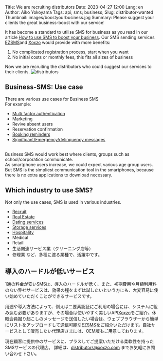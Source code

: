 Title: We are recruiting distributors
Date: 2023-04-27 12:00
Lang: en
Author: Aiko Yokoyama
Tags: api; sms; business;
Slug: distributor-wanted
Thumbnail: images/boostyourbusiness.jpg
Summary: Please suggest your clients the great business-boost with our service!


It has become a standard to utilise SMS for business as you read in our article [How to use SMS to boost your business](https://blog.xoxzo.com/en/2018/04/23/boost-your-business/).
Our SMS sending services [EZSMS](ezsms.biz)and [Xoxzo](xoxzo.com) would provide with more benefits:
1. No complicated registration process, start when you want
2. No initial costs or monthly fees, this fits all sizes of business


Now we are recruiting the distributors who could suggest our services to their clients.
![distributors](/images/distributor-en.png)

## Business-SMS: Use case

There are various use cases for Business SMS</br>
For example:
* [Multi factor authentication](https://www.xoxzo.com/en/about/use-cases/two-factor-authentication/)
* Marketing
* Revive absent users
* Reservation confirmation
* [Booking reminders](https://www.xoxzo.com/en/about/use-cases/appointment-reminder/)
* [Significant/Emergency/delinquency messages](https://www.xoxzo.com/en/about/use-cases/customer-alert-and-notification/)
</br>
Business SMS would work best where clients, groups such as school/corporation communicate.</br>
As smartphone users increase, we could expect various age group users. 
But SMS is the simpliest communication tool in the smartphones, because there is no extra applications to download necessary.


## Which industry to use SMS?

Not only the use cases, SMS is used in various industries.
* [Recruit](https://www.ezsms.biz/en/faq/industries/recruitment/)
* [Real Estate](https://www.ezsms.biz/en/faq/industries/real-estate/)
* [Dating services](https://www.ezsms.biz/en/faq/industries/dating/)
* [Storage services](https://www.ezsms.biz/en/faq/industries/storage/)
* [Hospitality](https://www.ezsms.biz/ja/faq/industries/hospitality/)
* Medical
* Retail
* 生活関連サービス業（クリーニング店等）
* 修理業
など、多種に渡る業種で、活躍中です。

## 導入のハードルが低いサービス

1通の料金が安いSMSは、導入のハードルが低く、また、初期費用や月額利用料のない弊社サービスは、効果の程をまずは試したいという方にも、大変容易に使い始めていただくことができるサービスです。</br>

用途や導入方法によって、例えば二要素認証にご利用の場合には、システムに組み込む必要がありますが、その場合は使いやすく美しいAPI[Xoxzo](xoxzo.com)をご紹介。休眠会員掘り起こしのメッセージを送信したい場合は、ウェブブラウザーから簡単にリストをアップロードして送信可能な[EZSMS](ezsms.biz)をご紹介いただけます。自社サービスとして販売したい代理店さまには、OEM版もご用意しております。</br>

現在顧客に提供中のサービスに、プラスしてご提案いただける柔軟性を持ったSMSサービスの代理店。
詳細は、distributors@xoxzo.com までお気軽にお問い合わせ下さい。
